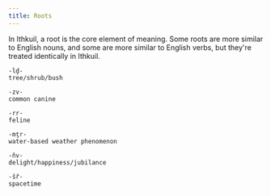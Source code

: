 ```yaml
---
title: Roots
---
```


In Ithkuil, a root is the core element of meaning. Some roots are more similar
to English nouns, and some are more similar to English verbs, but they're
treated identically in Ithkuil.

```cx
-lḑ-
tree/shrub/bush

-zv-
common canine

-rr-
feline

-mţr-
water-based weather phenomenon

-ňv-
delight/happiness/jubilance

-šř-
spacetime
```
